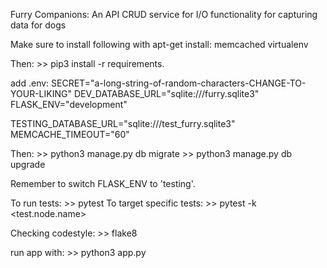 Furry Companions:
An API CRUD service for I/O functionality for capturing data for dogs

Make sure to install following with apt-get install:
memcached
virtualenv

Then:
    >> pip3 install -r requirements.

add .env:
SECRET="a-long-string-of-random-characters-CHANGE-TO-YOUR-LIKING"
DEV_DATABASE_URL="sqlite:///furry.sqlite3"
FLASK_ENV="development"

TESTING_DATABASE_URL="sqlite:///test_furry.sqlite3"
MEMCACHE_TIMEOUT="60"

Then:
    >> python3 manage.py db migrate
    >> python3 manage.py db upgrade

Remember to switch FLASK_ENV to 'testing'.

To run tests:
    >> pytest
To target specific tests:
    >> pytest -k <test.node.name>

Checking codestyle:
    >> flake8

run app with:
    >> python3 app.py
